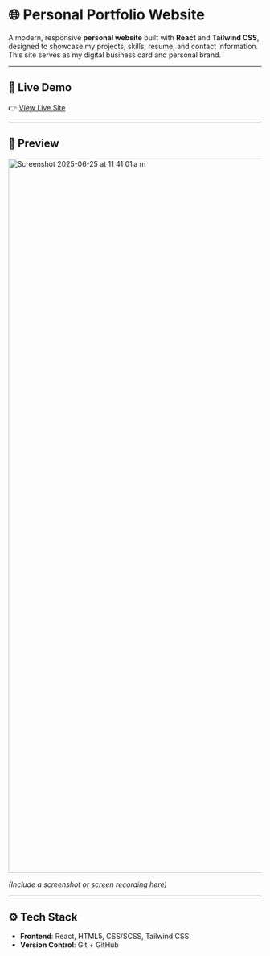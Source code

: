 # 🌐 Personal Portfolio Website

A modern, responsive **personal website** built with **React** and **Tailwind CSS**, designed to showcase my projects, skills, resume, and contact information. This site serves as my digital business card and personal brand.

---

## 🚀 Live Demo

👉 [View Live Site](https://AlejandroDeLaRocha.com)  


---

## 📸 Preview

<img width="1419" alt="Screenshot 2025-06-25 at 11 41 01 a m" src="https://github.com/user-attachments/assets/04060e05-87a3-4f92-876f-1e166989cb06" />

_(Include a screenshot or screen recording here)_

---

## ⚙️ Tech Stack

- **Frontend**: React, HTML5, CSS/SCSS, Tailwind CSS
- **Version Control**: Git + GitHub
